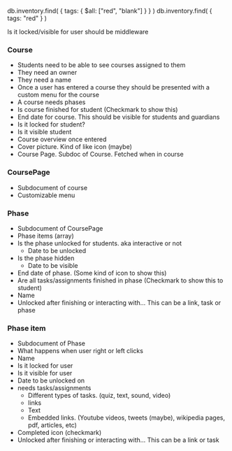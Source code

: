 db.inventory.find( { tags: { \$all: ["red", "blank"] } } )
db.inventory.find( { tags: "red" } )


Is it locked/visible for user should be middleware

### Course
* Students need to be able to see courses assigned to them
* They need an owner
* They need a name
* Once a user has entered a course they should be presented with a custom menu for the course
* A course needs phases
* Is course finished for student (Checkmark to show this)
* End date for course. This should be visible for students and guardians
* Is it locked for student?
* Is it visible student
* Course overview once entered
* Cover picture. Kind of like icon (maybe)
* Course Page. Subdoc of Course. Fetched when in course

### CoursePage
* Subdocument of course
* Customizable menu

### Phase
* Subdocument of CoursePage
* Phase items (array)
* Is the phase unlocked for students. aka interactive or not
  * Date to be unlocked
* Is the phase hidden
  * Date to be visible
* End date of phase. (Some kind of icon to show this)
* Are all tasks/assignments finished in phase (Checkmark to show this to student)
* Name
* Unlocked after finishing or interacting with... This can be a link, task or phase

### Phase item
* Subdocument of Phase
* What happens when user right or left clicks
* Name
* Is it locked for user
* Is it visible for user
* Date to be unlocked on
* needs tasks/assignments
  * Different types of tasks. (quiz, text, sound, video)
  * links
  * Text
  * Embedded links. (Youtube videos, tweets (maybe), wikipedia pages, pdf, articles, etc)
* Completed icon (checkmark)
* Unlocked after finishing or interacting with... This can be a link or task
